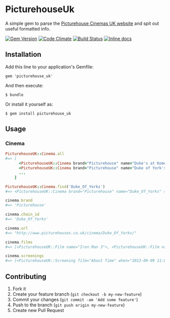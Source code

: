 # PicturehouseUk

A simple gem to parse the [Picturehouse Cinemas UK website](http://picturehouses.co.uk) and spit out useful formatted info.

[![Gem Version](https://badge.fury.io/rb/picturehouse_uk.png)](http://badge.fury.io/rb/picturehouse_uk)
[![Code Climate](https://codeclimate.com/github/andycroll/picturehouse_uk.png)](https://codeclimate.com/github/andycroll/picturehouse_uk)
[![Build Status](https://travis-ci.org/andycroll/picturehouse_uk.png?branch=master)](https://travis-ci.org/andycroll/picturehouse_uk)
[![Inline docs](http://inch-ci.org/github/andycroll/picturehouse_uk.png)](http://inch-ci.org/github/andycroll/picturehouse_uk)

## Installation

Add this line to your application's Gemfile:

    gem 'picturehouse_uk'

And then execute:

    $ bundle

Or install it yourself as:

    $ gem install picturehouse_uk

## Usage

### Cinema

``` ruby
PicturehouseUK::Cinema.all
#=> [
      <PicturehouseUK::Cinema brand="Picturehouse" name="Duke's at Komedia" slug="dukes-at-komedia" chain_id="Dukes_At_Komedia" url="...">,
      <PicturehouseUK::Cinema brand="Picturehouse" name="Duke of York's" slug="duke-of-yorks" chain_id="Duke_Of_Yorks" url="...">,
      ...
    ]

PicturehouseUK::Cinema.find('Duke_Of_Yorks')
#=> <PicturehouseUK::Cinema brand="Picturehouse" name="Duke_Of_Yorks" slug="duke-of-yorks" address="..." chain_id="Duke_Of_Yorks" url="...">

cinema.brand
#=> 'Picturehouse'

cinema.chain_id
#=> 'Duke_Of_Yorks'

cinema.url
#=> "http://www.picturehouses.co.uk/cinema/Duke_Of_Yorks/"

cinema.films
#=> [<PicturehouseUK::Film name="Iron Man 3">, <PicturehouseUK::Film name="Star Trek: Into Darkness">]

cinema.screenings
#=> [<PicturehouseUK::Screening film="About Time" when="2013-09-09 11:00 UTC" varient="3d">, <PicturehouseUK::Screening film="Iron Man 3" when="2013-09-09 13:50 UTC" varient="kids">, <PicturehouseUK::Screening ..>, <PicturehouseUK::Screening ...>]

```

## Contributing

1. Fork it
2. Create your feature branch (`git checkout -b my-new-feature`)
3. Commit your changes (`git commit -am 'Add some feature'`)
4. Push to the branch (`git push origin my-new-feature`)
5. Create new Pull Request
